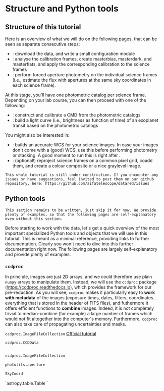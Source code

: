 # Structure and Python tools

## Structure of this tutorial

Here is an overview of what we will do on the following pages, that can be seen as separate consecutive steps:

 * [](./data.md): download the data, and write a small configuration module
 * [](./pre-red.ipynb): analyse the calibration frames, create masterbias, masterdark, and masterflats, and apply the corresponding calibration to the science frames
 * [](./photometry.ipynb): perform forced aperture photometry on the individual science frames (i.e., estimate the flux with apertures at the same sky coordinates in each science frame).

At this stage, you'll have one photometric catalog per science frame. Depending on your lab course, you can then proceed with one of the following: 

 * [](./CMD.ipynb): construct and calibrate a CMD from the photometric catalogs
 * [](./lightcurve.ipynb): build a light curve (i.e., brightness as function of time) of an exoplanet transit based on the photometric catalogs


You might also be interested in:
 * [](./astrometry.ipynb): builds an accurate WCS for your science images. In case your images don't come with a (good) WCS, use this before performing photometry or stacking. A good moment to run this is right after [](./pre-red.ipynb).
 * [](./stack.ipynb): (optional!) reproject science frames on a common pixel grid, coadd them, and create a colour composite or a nice graylevel image.


```{note}
This whole tutorial is still under construction. If you encounter any issues or have suggestions, feel invited to post them on our github repository, here: https://github.com/aifatelescope/datared/issues
````


## Python tools

```{note}
This section remains to be written, just skip it for now. We provide plenty of examples, so that the following pages are self-explanatory even without this section.  
````

Before starting to work with the data, let's get a quick overview of the most important specialized Python tools and objects that we will use in this tutorial. This is meant as a minimal reference, providing links to further documentation. Clearly you won't need to dive into this further documentation right now. The following pages are largely self-explanatory and provide plenty of examples.


### `ccdproc`

In principle, images are just 2D arrays, and we could therefore use plain `numpy` arrays to manipulate them.
Instead, we will use the `ccdproc` package (https://ccdproc.readthedocs.io), which provides the framework for our pre-reduction. As you will see, `ccdproc` makes it particularly easy to **work with metadata** of the images (exposure times, dates, filters, coordinates... everything that is stored in the header of FITS files), and futhermore it offers efficient functions to **combine** images. Indeed, it is not completely trivial to median-combine (for example) a large number of frames which would not fit altogether into the computer's memory. Furthermore, `ccdproc` can also take care of propagating uncertainties and masks.



`ccdproc.ImageFileCollection` [Official tutorial](https://ccdproc.readthedocs.io/en/latest/image_management.html)

`ccdproc.CCDData`


```python

ccdproc.ImageFileCollection

photutils.aperture

SkyCoord

```

`astropy.table.Table``


### 




